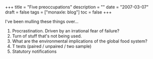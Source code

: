 +++
title = "Five preoccupations"
description = ""
date = "2007-03-07"
draft = false
tags = ["monaxle: blog"]
toc = false
+++

I've been mulling these things over...

1. Procrastination. Driven by an irrational fear of failure?
2. Turn of stuff that's not being used.
3. What are the environmental implications of the global food system?
4. T tests (paired / unpaired / two sample)
5. Statutory notifications